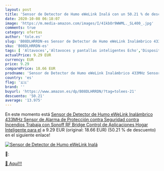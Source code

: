 ```yaml
---
layout: post
title: 'Sensor de Detector de Humo eWeLink Inalá con un 50.21 % de descuento'
date: 2020-10-08 06:18:07
image: 'https://m.media-amazon.com/images/I/41kbOr9WWML._SL400_.jpg'
comments: true
category: ofertas
author: 'tole.es'
slug: 'B08DLHRRDN-es Sensor de Detector de Humo eWeLink Inalámbrico 433MHz...'
sku: 'B08DLHRRDN-es'
tags: [ 'Altavoces','Altavoces y pantallas inteligentes Echo','Dispositivos Amazon','Dispositivos Amazon y Accesorios','Dispositivos de red','Electrónica','Equipos de audio y Hi-Fi','Informática','Pantallas inteligentes','Routers','Sistemas WiFi Mesh','sonoff', ]
actualPrice: 9.29 EUR
currency: EUR
price: 9.29
comparePrice: 18.66 EUR
prodname: 'Sensor de Detector de Humo eWeLink Inalámbrico 433MHz Sensor de Alarma de Protección contra Seguridad contra Incendios Trabaja con Sonoff RF Bridge Control de Aplicaciones Hogar Inteligente para el'
country: 'es'
flag: '🇪🇸'
brand: ''
buyurl: 'https://www.amazon.es/dp/B08DLHRRDN/?tag=tolees-21'
descuento: '50.21'
average: '13.975'
---
```


En este momento está [Sensor de Detector de Humo eWeLink Inalámbrico 433MHz Sensor de Alarma de Protección contra Seguridad contra Incendios Trabaja con Sonoff RF Bridge Control de Aplicaciones Hogar Inteligente para el](https://www.amazon.es/dp/B08DLHRRDN/?tag=tolees-21) a 9.29 EUR (original: 18.66 EUR) (50.21 %  de descuento) en el siguiente enlace!

[![Sensor de Detector de Humo eWeLink Inalá](https://m.media-amazon.com/images/I/41kbOr9WWML._SL400_.jpg)](https://www.amazon.es/dp/B08DLHRRDN/?tag=tolees-21)

🔎:


[🛒 Aquí!!!](https://www.amazon.es/dp/B08DLHRRDN/?tag=tolees-21)

